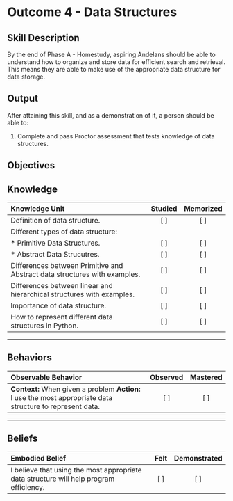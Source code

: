 # Outcome 4 - Data Structures

**Skill Description**
----------
By the end of Phase A - Homestudy, aspiring Andelans should be able to understand how to organize and store data for efficient search and retrieval. This means they are able to make use of the appropriate data structure for data storage.


**Output**
----------
After attaining this skill, and as a demonstration of it, a person should be able to:

1. Complete and pass Proctor assessment that tests knowledge of data structures.


**Objectives**
----------

## **Knowledge**

| Knowledge Unit   |      Studied      | Memorized |
|:-------------|:------------------:|:--------:|
| Definition of data structure.| [ ] | [ ]  |
| Different types of data structure: | | |
| * Primitive Data Structures. | [ ] | [ ]  |
| * Abstract Data Strucutres. | [ ] | [ ]  |
| Differences between Primitive and Abstract data structures with examples. | [ ] | [ ]  |
| Differences between linear and hierarchical structures with examples.    | [ ] | [ ]  |
| Importance of data structure.     | [ ] | [ ]  |
| How to represent different data structures in Python.      | [ ] | [ ]  |


----------


## **Behaviors**


| Observable Behavior   |      Observed      | Mastered |
|:-------------|:------------------:|:--------:|
| **Context:** When given a problem **Action:** I use the most appropriate data structure to represent data. | [ ] | [ ]  |


----------


## **Beliefs**


| Embodied Belief   |      Felt      | Demonstrated |
|:-------------|:------------------:|:--------:|
| I believe that using the most appropriate data structure will help program efficiency. | [ ] | [ ]  |


